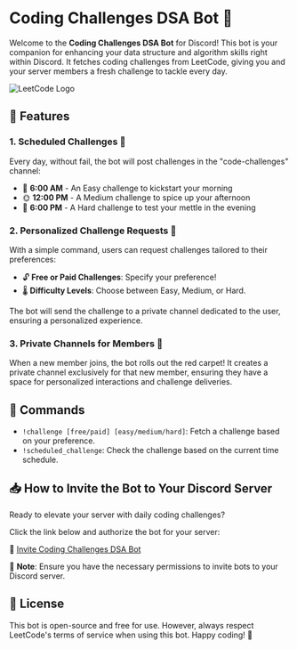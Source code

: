 # Coding Challenges DSA Bot 🤖

Welcome to the **Coding Challenges DSA Bot** for Discord! This bot is your companion for enhancing your data structure and algorithm skills right within Discord. It fetches coding challenges from LeetCode, giving you and your server members a fresh challenge to tackle every day.

![LeetCode Logo](https://assets.leetcode.com/static_assets/public/webpack_bundles/images/LeetCode_nav.4d940f7b.png)

## 🌟 Features

### 1. Scheduled Challenges 📆
Every day, without fail, the bot will post challenges in the "code-challenges" channel:
   - 🌅 **6:00 AM** - An Easy challenge to kickstart your morning
   - 🌞 **12:00 PM** - A Medium challenge to spice up your afternoon
   - 🌙 **6:00 PM** - A Hard challenge to test your mettle in the evening

### 2. Personalized Challenge Requests 🎯
With a simple command, users can request challenges tailored to their preferences:
   - 🔓 **Free or Paid Challenges**: Specify your preference!
   - 🌡️ **Difficulty Levels**: Choose between Easy, Medium, or Hard.

The bot will send the challenge to a private channel dedicated to the user, ensuring a personalized experience.

### 3. Private Channels for Members 🚪
When a new member joins, the bot rolls out the red carpet! It creates a private channel exclusively for that new member, ensuring they have a space for personalized interactions and challenge deliveries.

## 📜 Commands

- `!challenge [free/paid] [easy/medium/hard]`: Fetch a challenge based on your preference.
- `!scheduled_challenge`: Check the challenge based on the current time schedule.

## 📥 How to Invite the Bot to Your Discord Server

Ready to elevate your server with daily coding challenges? 

Click the link below and authorize the bot for your server:

🔗 [Invite Coding Challenges DSA Bot](https://discord.com/api/oauth2/authorize?client_id=1139507348952600626&permissions=67600&scope=bot)

🚨 **Note**: Ensure you have the necessary permissions to invite bots to your Discord server.

## 📝 License

This bot is open-source and free for use. However, always respect LeetCode's terms of service when using this bot. Happy coding! 🚀
